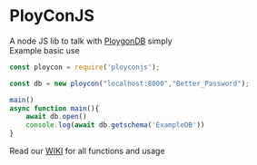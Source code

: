 # PloyConJS
A node JS lib to talk with [PloygonDB](https://github.com/JewishLewish/PolygonDB) simply<br/>
Example basic use
```js
const ploycon = require('ployconjs');

const db = new ploycon("localhost:8000","Better_Password");

main()
async function main(){
    await db.open()
    console.log(await db.getschema('ExampleDB'))
}
```
Read our [WIKI](https://github.com/NekaouMike/PloyConJS/wiki) for all functions and usage